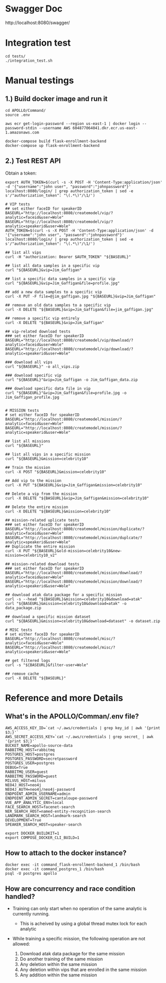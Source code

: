# Swagger Doc

http://localhost:8080/swagger/

# Integration test

```
cd tests/
./integration_test.sh
```

# Manual testings

## 1.) Build docker image and run it
```
cd APOLLO/Command/
source .env

aws ecr get-login-password --region us-east-1 | docker login --password-stdin --username AWS 604877064041.dkr.ecr.us-east-1.amazonaws.com

docker-compose build flask-enrollment-backend
docker-compose up flask-enrollment-backend
```


## 2.) Test REST API 

Obtain a token:
```
export AUTH_TOKEN=$(curl -s -X POST -H 'Content-Type:application/json' -d '{"username":"john user", "password":"johnpassword"}' localhost:8080/login/ | grep authorization_token | sed -e s'/"authorization_token": "\(.*\)"/\1/')
```

```
# VIP tests
## set either faceID for speakerID
BASEURL="http://localhost:8080/createmodel/vip/?analytic=faceid&user=Wole"
BASEURL="http://localhost:8080/createmodel/vip/?analytic=speakerid&user=Wole"
AUTH_TOKEN=$(curl -s -X POST -H 'Content-Type:application/json' -d '{"username":"john user", "password":"johnpassword"}' localhost:8080/login/ | grep authorization_token | sed -e s'/"authorization_token": "\(.*\)"/\1/')

## list all vips
curl -H "authorization: Bearer $AUTH_TOKEN" "${BASEURL}"

## list all data samples in a specific vip
curl "${BASEURL}&vip=Jim_Gaffigan"

## list a specific data samples in a specific vip
curl "${BASEURL}&vip=Jim_Gaffigan&file=profile.jpg"

## add a new data samples to a specific vip
curl -X PUT -F file=@jim_gaffigan.jpg "${BASEURL}&vip=Jim_Gaffigan"

## remove an old data samples to a specific vip
curl -X DELETE "${BASEURL}&vip=Jim_Gaffigan&file=jim_gaffigan.jpg"

## remove a specific vip entirely
curl -X DELETE "${BASEURL}&vip=Jim_Gaffigan"

## vip-related download tests
### set either faceID for speakerID
BASEURL="http://localhost:8080/createmodel/vip/download/?analytic=faceid&user=Wole"
BASEURL="http://localhost:8080/createmodel/vip/download/?analytic=speakerid&user=Wole"

### download all vips
curl "${BASEURL}" -o all_vips.zip

### download specific vip
curl "${BASEURL}"&vip=Jim_Gaffigan -o Jim_Gaffigan_data.zip

### download specific data file in vip
curl "${BASEURL}"&vip=Jim_Gaffigan&file=profile.jpg -o Jim_Gaffigan_profile.jpg


# MISSION tests
# set either faceID for speakerID
BASEURL="http://localhost:8080/createmodel/mission/?analytic=faceid&user=Wole"
BASEURL="http://localhost:8080/createmodel/mission/?analytic=speakerid&user=Wole"

## list all missions
curl "${BASEURL}"

## list all vips in a specific mission
curl "${BASEURL}&mission=celebrity10"

## Train the mission
curl -X POST "${BASEURL}&mission=celebrity10"

## Add vip to the mission
curl -X PUT "${BASEURL}&vip=Jim_Gaffigan&mission=celebrity10"

## Delete a vip from the mission
curl -X DELETE "${BASEURL}&vip=Jim_Gaffigan&mission=celebrity10"

## Delete the entire mission
curl -X DELETE "${BASEURL}&mission=celebrity10"

## mission-related uplicate tests
### set either faceID for speakerID
BASEURL="http://localhost:8080/createmodel/mission/duplicate/?analytic=faceid&user=Wole"
BASEURL="http://localhost:8080/createmodel/mission/duplcate/?analytic=speakerid&user=Wole"
## Duplicate the entire mission
curl -X PUT "${BASEURL}&old-mission=celebrity10&new-mission=celebrity10_v2"

## mission-related download tests
### set either faceID for speakerID
BASEURL="http://localhost:8080/createmodel/mission/download/?analytic=faceid&user=Wole"
BASEURL="http://localhost:8080/createmodel/mission/download/?analytic=speakerid&user=Wole"

## download atak data package for a specific mission
curl -s --head "${BASEURL}&mission=celebrity10&download=atak"
curl "${BASEURL}&mission=celebrity10&download=atak" -o data_package.zip

## download a specific mission dataset
curl "${BASEURL}&mission=celebrity10&download=dataset" -o dataset.zip

# MISC tests
# set either faceID for speakerID
BASEURL="http://localhost:8080/createmodel/misc/?analytic=faceid&user=Wole"
BASEURL="http://localhost:8080/createmodel/misc/?analytic=speakerid&user=Wole"

## get filtered logs
curl -s "${BASEURL}&filter-user=Wole"

## remove cache
curl -X DELETE "${BASEURL}"

```



# Reference and more Details
## What's in the APOLLO/Comman/.env file?
```
AWS_ACCESS_KEY_ID=`cat ~/.aws/credentials | grep key_id | awk '{print $3;}'`
AWS_SECRET_ACCESS_KEY=`cat ~/.aws/credentials | grep secret_ | awk '{print $3;}'`
BUCKET_NAME=apollo-source-data
RABBITMQ_HOST=rabbitmq
POSTGRES_HOST=postgres
POSTGRES_PASSWORD=secretpassword
POSTGRES_USER=postgres
DEBUG=True
RABBITMQ_USER=guest
RABBITMQ_PASSWORD=guest
MILVUS_HOST=milvus
NEO4J_HOST=neo4j
NEO4J_AUTH=neo4j/neo4j-password
ENDPOINT_ADMIN_USERNAME=admin
ENDPOINT_ADMIN_SECRET=cantaloupe-password
VUE_APP_ANALYTIC_ENV=local
FACE_SEARCH_HOST=facenet-search
NER_SEARCH_HOST=named-entity-recognition-search
LANDMARK_SEARCH_HOST=landmark-search
DEVELOPMENT=True
SPEAKER_SEARCH_HOST=speaker-search

export DOCKER_BUILDKIT=1
export COMPOSE_DOCKER_CLI_BUILD=1 
```

## How to attach to the docker instance?
```
docker exec -it command_flask-enrollment-backend_1 /bin/bash
docker exec -it command_postgres_1 /bin/bash
psql -U postgres apollo
```

## How are concurrency and race condition handled? 
- Training can only start when no operation of the same analytic is
  currently running. 
  - This is acheived by using a global thread mutex lock for each analytic
  
- While training a specific mission, the following operation are not allowed:
  1. Download atak data package for the same mission
  2. Do another training of the same mission
  3. Any deletion within the same mission
  4. Any deletion within vips that are enrolled in the same mission
  5. Any addition within the same mission

